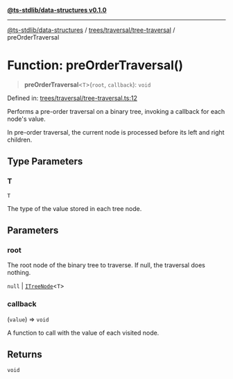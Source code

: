[**@ts-stdlib/data-structures v0.1.0**](../../../../README.md)

***

[@ts-stdlib/data-structures](../../../../README.md) / [trees/traversal/tree-traversal](../README.md) / preOrderTraversal

# Function: preOrderTraversal()

> **preOrderTraversal**\<`T`\>(`root`, `callback`): `void`

Defined in: [trees/traversal/tree-traversal.ts:12](https://github.com/gabaudette/ts-stdlib/blob/8e7816af16ba99a04cff637dfff9fab2e1e392d8/packages/data-structures/src/trees/traversal/tree-traversal.ts#L12)

Performs a pre-order traversal on a binary tree, invoking a callback for each node's value.

In pre-order traversal, the current node is processed before its left and right children.

## Type Parameters

### T

`T`

The type of the value stored in each tree node.

## Parameters

### root

The root node of the binary tree to traverse. If null, the traversal does nothing.

`null` | [`ITreeNode`](../../../tree-node/interfaces/ITreeNode.md)\<`T`\>

### callback

(`value`) => `void`

A function to call with the value of each visited node.

## Returns

`void`
